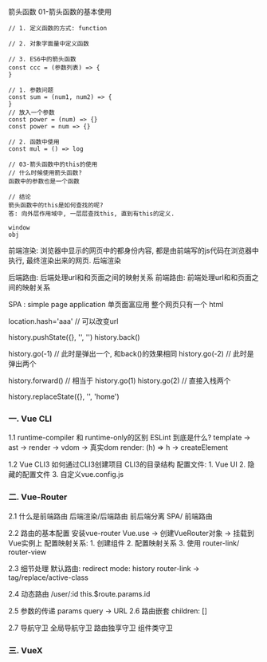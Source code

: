 箭头函数
	01-箭头函数的基本使用
	
	// 1. 定义函数的方式: function
	
	// 2. 对象字面量中定义函数
	
	// 3. ES6中的箭头函数
	const ccc = (参数列表) => {
	}
	
	// 1. 参数问题
	const sum = (num1, num2) => {
	}
	// 放入一个参数
	const power = (num) => {}
	const power = num => {}
	
	// 2. 函数中使用
	const mul = () => log
	
	// 03-箭头函数中的this的使用
	// 什么时候使用箭头函数? 
	函数中的参数也是一个函数
	
	// 结论
	箭头函数中的this是如何查找的呢?
	答: 向外层作用域中, 一层层查找this, 直到有this的定义.
	
	window
	obj
	
	
	
前端渲染: 浏览器中显示的网页中的都身份内容, 都是由前端写的js代码在浏览器中执行, 最终渲染出来的网页.
后端渲染

后端路由: 后端处理url和和页面之间的映射关系
前端路由: 前端处理url和和页面之间的映射关系

SPA : simple page application 单页面富应用
	整个网页只有一个 html

location.hash='aaa' // 可以改变url


history.pushState({}, '', '')
history.back()

history.go(-1) // 此时是弹出一个, 和back()的效果相同
history.go(-2) // 此时是弹出两个

history.forward() // 相当于 history.go(1)
history.go(2) // 直接入栈两个

history.replaceState({}, '', 'home')


### 一. Vue CLI
1.1 runtime-compiler 和 runtime-only的区别
    ESLint 到底是什么?
    template -> ast -> render -> vdom -> 真实dom
    render: (h) => h -> createElement

1.2 Vue CLI3
    如何通过CLI3创建项目
    CLI3的目录结构
    配置文件: 
        1. Vue UI
        2. 隐藏的配置文件
        3. 自定义vue.config.js 

### 二. Vue-Router
2.1 什么是前端路由
    后端渲染/后端路由
    前后端分离
    SPA/ 前端路由
    
2.2 路由的基本配置
    安装vue-router
    Vue.use -> 创建VueRouter对象 -> 挂载到Vue实例上
    配置映射关系: 
        1. 创建组件
        2. 配置映射关系
        3. 使用 router-link/ router-view
        
2.3 细节处理
    默认路由: redirect
    mode: history
    router-link -> tag/replace/active-class
    
2.4 动态路由
    /user/:id
    this.$route.params.id
    
2.5 参数的传递
    params
    query -> URL
2.6 路由嵌套
    children: []
    
2.7 导航守卫
    全局导航守卫
    路由独享守卫
    组件类守卫

### 三. VueX

